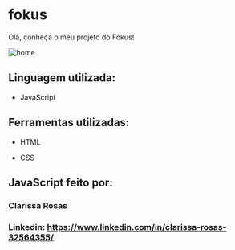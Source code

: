 # fokus

Olá, conheça o meu projeto do Fokus!

![home](https://github.com/clarissa-rosas/fokus/assets/143567920/46b26424-1f22-4eae-8fc9-007b240c569b)

## Linguagem utilizada:

* JavaScript
  
## Ferramentas utilizadas:

* HTML

* CSS

## JavaScript feito por:

### Clarissa Rosas

### Linkedin: https://www.linkedin.com/in/clarissa-rosas-32564355/
